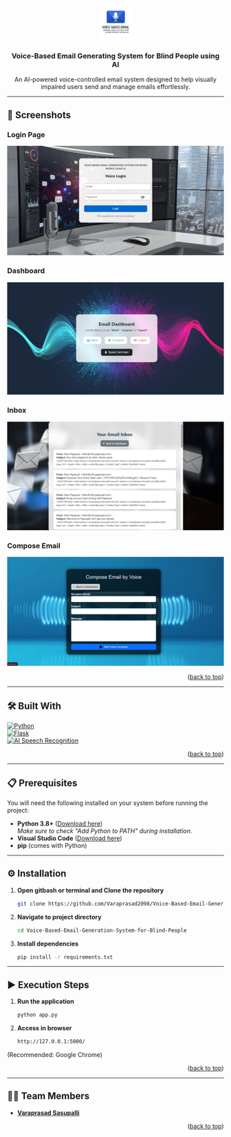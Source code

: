 <a name="readme-top"></a>

<!-- PROJECT LOGO -->
<br />
<div align="center">
<a href="https://github.com/Varaprasad2098/Voice-Based-Email-Generation-System-for-Blind-People">
<!-- Replace with your logo image -->
<img src="images/project-logo.png" alt="Logo" width="80" height="80">
</a>

<h3 align="center">Voice-Based Email Generating System for Blind People using AI</h3>

<p align="center">
An AI-powered voice-controlled email system designed to help visually impaired users send and manage emails effortlessly.
<br />
</p>
</div>

---

## 📸 Screenshots

<!-- Replace with your screenshots -->
### Login Page
![Login Page](images/login-page.png)

### Dashboard
![Dashboard](images/dashboard.png)

### Inbox
![Inbox](images/inbox.png)

### Compose Email
![Compose Email](images/compose-email.png)

<p align="right">(<a href="#readme-top">back to top</a>)</p>

---

## 🛠 Built With

[![Python][python-shield]][python-url]  
[![Flask][flask-shield]][flask-url]  
[![AI Speech Recognition][speech-shield]][speech-url]


<p align="right">(<a href="#readme-top">back to top</a>)</p>

---

## 📋 Prerequisites

You will need the following installed on your system before running the project:

- **Python 3.8+** ([Download here](https://www.python.org/downloads/release/python-380/))  
  *Make sure to check "Add Python to PATH" during installation.*
- **Visual Studio Code** ([Download here](https://code.visualstudio.com/download))
- **pip** (comes with Python)

---

## ⚙ Installation

1. **Open gitbash or terminal and Clone the repository**
   ```sh
   git clone https://github.com/Varaprasad2098/Voice-Based-Email-Generation-System-for-Blind-People.git
2. **Navigate to project directory**
   ```sh
   cd Voice-Based-Email-Generation-System-for-Blind-People
3. **Install dependencies**
   ```sh
   pip install -r requirements.txt

---

## ▶ Execution Steps

1. **Run the application**
   ```sh
   python app.py
2. **Access in browser**
   ```sh
   http://127.0.0.1:5000/
   
(Recommended: Google Chrome)

<p align="right">(<a href="#readme-top">back to top</a>)</p>

---

## 👨‍💻 Team Members

- **[Varaprasad Sasupalli](https://github.com/Varaprasad2098)**
<p align="right">(<a href="#readme-top">back to top</a>)</p>

[python-shield]: https://img.shields.io/badge/python-blue?style=for-the-badge&logo=python&logoColor=white
[python-url]: https://www.python.org/
[flask-shield]: https://img.shields.io/badge/flask-black?style=for-the-badge&logo=flask&logoColor=white
[flask-url]: https://flask.palletsprojects.com/
[speech-shield]: https://img.shields.io/badge/speechrecognition-orange?style=for-the-badge&logo=google&logoColor=white
[speech-url]: https://pypi.org/project/SpeechRecognition/
